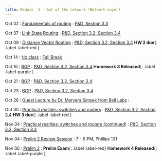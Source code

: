 ```yaml
---
title: Module  3 - Gut of the network (Network Layer)
---
```


Oct 02
: [Fundamentals of routing]() 
  : [P&D, Section 3.3]()

Oct 07
: [Link State Routing]()
  : [P&D, Section 3.2, Section 3.4]()

Oct 09
: [Distance Vector Routing]()
  : [P&D, Section 3.2, Section 3.4]() **HW 2 due**{: .label .label-red }

Oct 14 
: [No class]()
  : [Fall Break]()

Oct 16 
: [BGP]()
  : [P&D, Section 3.2, Section 3.4]() **Homework 3 Released**{: .label .label-purple }

Oct 21
: [BGP]()
  : [P&D, Section 3.2, Section 3.4]()

Oct 23
: [BGP]()
  : [P&D, Section 3.2, Section 3.4]()

Oct 28
: [Guest Lecture by Dr. Meryem Simsek from Bell Labs]()
  : []()

Oct 30
: [Practical realities: switches and routers]()
  : [P&D, Section 3.2, Section 3.4]() **HW 3 due**{: .label .label-red }

Nov 04
: [Practical realities: switches and routers (continued)]()
  : [P&D, Section 3.2, Section 3.4]()

Nov 04
: [Prelim 2 Review Session]()
  : 7 - 9 PM, Phillips 101

Nov 06
: [Prelim 2]()
  : **Prelim Exam**{: .label .label-red}[]() **Homework 4 Released**{: .label .label-purple }

